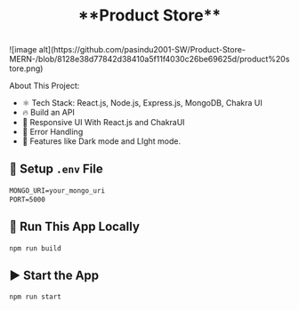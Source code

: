 <h1><center>**Product Store**</center></h1>
<br>
![image alt](https://github.com/pasindu2001-SW/Product-Store-MERN-/blob/8128e38d77842d38410a5f11f4030c26be69625d/product%20store.png)

About This Project:
<ul>
<li>⚛️ Tech Stack: React.js, Node.js, Express.js, MongoDB, Chakra UI</li>
<li>🔥 Build an API</li>
<li>📱 Responsive UI With React.js and ChakraUI</li>
<li>🐞 Error Handling</li>
<li>🚀 Features like Dark mode and LIght mode.</li>
</ul>

<h2>🔧 Setup <code>.env</code> File</h2>
<pre><code>MONGO_URI=your_mongo_uri
PORT=5000</code></pre>

<h2>🚀 Run This App Locally</h2>
  <pre><code>npm run build</code></pre>

<h2>▶️ Start the App</h2>
<pre><code>npm run start</code></pre>
